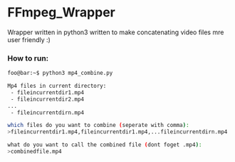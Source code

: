# FFmpeg_Wrapper

Wrapper written in python3 written to make concatenating video files mre user friendly :)

### How to run:
```bash
foo@bar:~$ python3 mp4_combine.py

Mp4 files in current directory:
 - fileincurrentdir1.mp4
 - fileincurrentdir2.mp4
...
 - fileincurrentdirn.mp4

which files do you want to combine (seperate with comma):
>fileincurrentdir1.mp4,fileincurrentdir1.mp4,...fileincurrentdirn.mp4

what do you want to call the combined file (dont foget .mp4):
>combinedfile.mp4
```